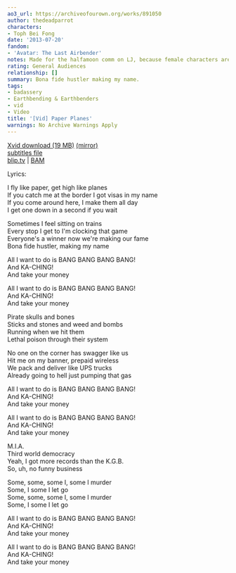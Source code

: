 ```yaml
---
ao3_url: https://archiveofourown.org/works/891050
author: thedeadparrot
characters:
- Toph Bei Fong
date: '2013-07-20'
fandom:
- 'Avatar: The Last Airbender'
notes: Made for the halfamoon comm on LJ, because female characters are awesome.
rating: General Audiences
relationship: []
summary: Bona fide hustler making my name.
tags:
- badassery
- Earthbending & Earthbenders
- vid
- Video
title: '[Vid] Paper Planes'
warnings: No Archive Warnings Apply
---
```


[Xvid download (19 MB)](https://dl.dropbox.com/u/2436187/vids/toph.avi) [(mirror)](http://www.sendspace.com/file/91r7nk)   
[subtitles file](https://dl.dropbox.com/u/2436187/vids/toph.srt)  
[blip.tv](http://blip.tv/file/3184110) | [BAM](http://bamvidvault.ning.com/video/paper-planes-toph-avatar-the)





Lyrics:

I fly like paper, get high like planes  
If you catch me at the border I got visas in my name  
If you come around here, I make them all day  
I get one down in a second if you wait

Sometimes I feel sitting on trains  
Every stop I get to I'm clocking that game  
Everyone's a winner now we're making our fame  
Bona fide hustler, making my name

All I want to do is BANG BANG BANG BANG!  
And KA-CHING!  
And take your money

All I want to do is BANG BANG BANG BANG!  
And KA-CHING!  
And take your money

Pirate skulls and bones  
Sticks and stones and weed and bombs  
Running when we hit them  
Lethal poison through their system

No one on the corner has swagger like us  
Hit me on my banner, prepaid wireless  
We pack and deliver like UPS trucks  
Already going to hell just pumping that gas

All I want to do is BANG BANG BANG BANG!  
And KA-CHING!  
And take your money

All I want to do is BANG BANG BANG BANG!  
And KA-CHING!  
And take your money

M.I.A.  
Third world democracy  
Yeah, I got more records than the K.G.B.  
So, uh, no funny business

Some, some, some I, some I murder  
Some, I some I let go  
Some, some, some I, some I murder  
Some, I some I let go

All I want to do is BANG BANG BANG BANG!  
And KA-CHING!  
And take your money

All I want to do is BANG BANG BANG BANG!  
And KA-CHING!  
And take your money
